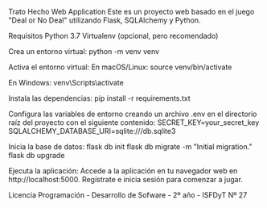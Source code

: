 Trato Hecho Web Application
Este es un proyecto web basado en el juego "Deal or No Deal" utilizando Flask, SQLAlchemy y Python.

Requisitos
Python 3.7
Virtualenv (opcional, pero recomendado)

Crea un entorno virtual:
python -m venv venv

Activa el entorno virtual:
En macOS/Linux:
source venv/bin/activate

En Windows:
venv\Scripts\activate

Instala las dependencias:
pip install -r requirements.txt

Configura las variables de entorno creando un archivo .env en el directorio raíz del proyecto con el siguiente contenido:
SECRET_KEY=your_secret_key
SQLALCHEMY_DATABASE_URI=sqlite:///db.sqlite3

Inicia la base de datos:
flask db init
flask db migrate -m "Initial migration."
flask db upgrade

Ejecuta la aplicación:
Accede a la aplicación en tu navegador web en http://localhost:5000.
Regístrate e inicia sesión para comenzar a jugar.


Licencia
Programación - Desarrollo de Sofware - 2º año - ISFDyT Nº 27
